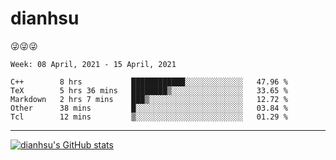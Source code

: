 
# dianhsu

:stuck_out_tongue_winking_eye::stuck_out_tongue_winking_eye::stuck_out_tongue_winking_eye:

<!--START_SECTION:waka-->
```text
Week: 08 April, 2021 - 15 April, 2021

C++        8 hrs           ████████████░░░░░░░░░░░░░   47.96 % 
TeX        5 hrs 36 mins   ████████▒░░░░░░░░░░░░░░░░   33.65 % 
Markdown   2 hrs 7 mins    ███▒░░░░░░░░░░░░░░░░░░░░░   12.72 % 
Other      38 mins         █░░░░░░░░░░░░░░░░░░░░░░░░   03.84 % 
Tcl        12 mins         ▒░░░░░░░░░░░░░░░░░░░░░░░░   01.29 % 
```
<!--END_SECTION:waka-->

---

[![dianhsu's GitHub stats](https://github-readme-stats.vercel.app/api?username=dianhsu)](https://github.com/anuraghazra/github-readme-stats)
